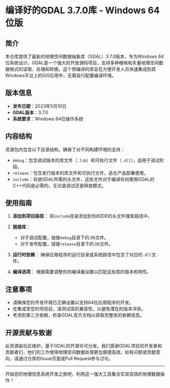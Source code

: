 # 编译好的GDAL 3.7.0库 - Windows 64位版

## 简介
本仓库提供了最新的地理空间数据抽象库（GDAL）3.7.0版本，专为Windows 64位系统设计。GDAL是一个强大的开放源码项目，支持多种栅格和矢量地理空间数据格式的读取、处理和转换。这个预编译的库旨在方便开发人员快速集成到其Windows平台上的GIS应用中，无需自行配置编译环境。

## 版本信息
- **发布日期**：2023年5月10日
- **GDAL版本**：3.7.0
- **系统要求**：Windows 64位操作系统

## 内容结构
资源包内包含以下目录结构，确保了对不同构建环境的支持：

- `debug`：包含调试版本的库文件（`.lib`）和可执行文件（`.dll`），适用于调试阶段。
- `release`：包含发行版本的库文件和可执行文件，适合产品部署使用。
- `include`：存放GDAL所需的头文件，这些文件对于编译任何使用GDAL的C++代码是必需的，无论是调试还是释放模式。

## 使用指南
1. **添加到项目路径**：
   将`include`目录添加到你的IDE的头文件搜索路径中。
   
2. **链接库**：
   - 对于调试配置，链接`debug`目录下的.lib文件。
   - 对于发布配置，链接`release`目录下的.lib文件。
   
3. **运行时依赖**：
   确保应用程序的运行目录或系统路径中包含了对应的`.dll`文件。

4. **编译选项**：
   根据需要调整你的编译器设置以匹配这些库的版本和特性。

## 注意事项
- 请确保您的开发环境已正确设置以支持64位应用程序的开发。
- 在集成至您的项目前，请测试库的兼容性，以避免潜在的版本冲突。
- 考虑到第三方依赖，检查GDAL官方文档以获取完整库的依赖信息。

## 开源贡献与致谢
此资源由社区维护，基于GDAL的开源许可分发。我们感谢GDAL项目的开发者和贡献者们，他们的工作使得地理空间数据处理更加便捷高效。如有问题或贡献意向，请通过仓库的Issue页面或Pull Request参与讨论。

---

开始您的地理信息系统开发之旅吧，利用这一强大工具集合实现高效的地理数据操作！